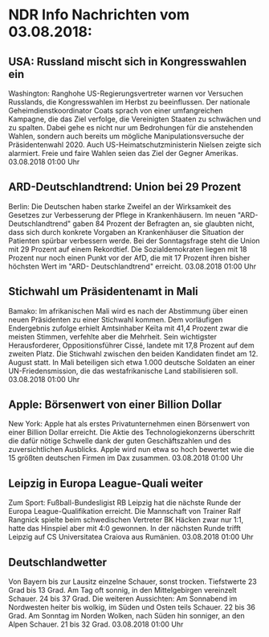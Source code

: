 # NDR Info Nachrichten vom 03.08.2018:


## USA: Russland mischt sich in Kongresswahlen ein
Washington: Ranghohe US-Regierungsvertreter warnen vor Versuchen Russlands, die Kongresswahlen im Herbst zu beeinflussen. Der nationale Geheimdienstkoordinator Coats sprach von einer umfangreichen Kampagne, die das Ziel verfolge, die Vereinigten Staaten zu schwächen und zu spalten. Dabei gehe es nicht nur um Bedrohungen für die anstehenden Wahlen, sondern auch bereits um mögliche Manipulationsversuche der Präsidentenwahl 2020. Auch US-Heimatschutzministerin Nielsen zeigte sich alarmiert. Freie und faire Wahlen seien das Ziel der Gegner Amerikas. 03.08.2018 01:00 Uhr 

## ARD-Deutschlandtrend: Union bei 29 Prozent
Berlin: Die Deutschen haben starke Zweifel an der Wirksamkeit des Gesetzes zur Verbesserung der Pflege in Krankenhäusern. Im neuen "ARD-Deutschlandtrend" gaben 84 Prozent der Befragten an, sie glaubten nicht, dass sich durch konkrete Vorgaben an Krankenhäuser die Situation der Patienten spürbar verbessern werde. Bei der Sonntagsfrage steht die Union mit 29 Prozent auf einem Rekordtief. Die Sozialdemokraten liegen mit 18 Prozent nur noch einen Punkt vor der AfD, die mit 17 Prozent ihren bisher höchsten Wert im "ARD- Deutschlandtrend" erreicht. 03.08.2018 01:00 Uhr 

## Stichwahl um Präsidentenamt in Mali
Bamako: Im afrikanischen Mali wird es nach der Abstimmung über einen neuen Präsidenten zu einer Stichwahl kommen. Dem vorläufigen Endergebnis zufolge erhielt Amtsinhaber Keïta mit 41,4 Prozent zwar die meisten Stimmen, verfehlte aber die Mehrheit. Sein wichtigster Herausforderer, Oppositionsführer Cissé, landete mit 17,8 Prozent auf dem zweiten Platz. Die Stichwahl zwischen den beiden Kandidaten findet am 12. August statt. In Mali beteiligen sich etwa 1.000 deutsche Soldaten an einer UN-Friedensmission, die das westafrikanische Land stabilisieren soll. 03.08.2018 01:00 Uhr 

## Apple: Börsenwert von einer Billion Dollar
New York: 			Apple hat als erstes Privatunternehmen einen Börsenwert von einer Billion Dollar erreicht. Die Aktie des Technologiekonzerns überschritt die dafür nötige Schwelle dank der guten Geschäftszahlen und des zuversichtlichen Ausblicks. Apple wird nun etwa so hoch bewertet wie die 15 größten deutschen Firmen im Dax zusammen. 03.08.2018 01:00 Uhr 

## Leipzig in Europa League-Quali weiter
Zum Sport: Fußball-Bundesligist RB Leipzig hat die nächste Runde der Europa League-Qualifikation erreicht. Die Mannschaft von Trainer Ralf Rangnick spielte beim schwedischen Vertreter BK Häcken zwar nur 1:1, hatte das Hinspiel aber mit 4:0 gewonnen. In der nächsten Runde trifft Leipzig auf CS Universitatea Craiova aus Rumänien. 03.08.2018 01:00 Uhr 

## Deutschlandwetter
Von Bayern bis zur Lausitz einzelne Schauer, sonst trocken. Tiefstwerte 23 Grad  bis 13 Grad. Am Tag oft sonnig, in den Mittelgebirgen vereinzelt Schauer. 24 bis 37 Grad. Die weiteren Aussichten: Am Sonnabend im Nordwesten heiter bis wolkig, im Süden und Osten teils Schauer. 22 bis 36 Grad. Am Sonntag im Norden Wolken, nach Süden hin sonniger, an den Alpen Schauer. 21 bis 32 Grad. 03.08.2018 01:00 Uhr 
